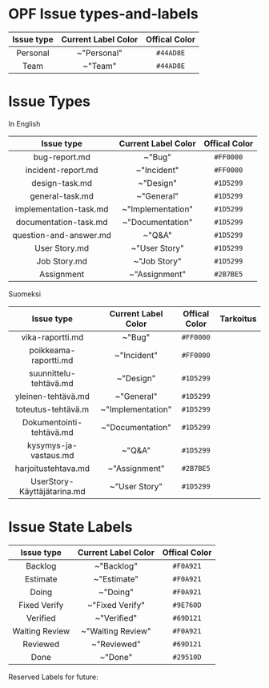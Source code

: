 # OPF Issue types-and-labels



| Issue type | Current Label Color | Offical Color |
|:-:|:-:|:-:|
| Personal | ~"Personal" | `#44AD8E` |  
| Team | ~"Team" | `#44AD8E` |    





# Issue Types

	
In English
		
| Issue type | Current Label Color | Offical Color |
|:-:|:-:|:-:|
| bug-report.md | ~"Bug" | `#FF0000` |
| incident-report.md | ~"Incident" | `#FF0000` |     
| design-task.md | ~"Design" |`#1D5299` |
| general-task.md |  ~"General"   | `#1D5299` |       
| implementation-task.md | ~"Implementation" | `#1D5299` |
| documentation-task.md | ~"Documentation" | `#1D5299` |
| question-and-answer.md | ~"Q&A" | `#1D5299` |
| User Story.md | ~"User Story" | `#1D5299` |
| Job Story.md  | ~"Job Story" | `#1D5299` |
| Assignment | ~"Assignment" | `#2B7BE5` |


Suomeksi

| Issue type | Current Label Color | Offical Color | Tarkoitus |
|:-:|:-:|:-:|:-:|
| vika-raportti.md | ~"Bug"  | `#FF0000` ||
| poikkeama-raportti.md | ~"Incident" | `#FF0000` ||
| suunnittelu-tehtävä.md | ~"Design" | `#1D5299` | |
| yleinen-tehtävä.md | ~"General" | `#1D5299` ||
| toteutus-tehtävä.m | ~"Implementation" | `#1D5299` ||
| Dokumentointi-tehtävä.md | ~"Documentation" | `#1D5299` ||
| kysymys-ja-vastaus.md | ~"Q&A" | `#1D5299` ||
| harjoitustehtava.md  | ~"Assignment" | `#2B7BE5` ||
| UserStory-Käyttäjätarina.md | ~"User Story"  | `#1D5299` ||
 
# Issue State Labels

| Issue type | Current Label Color | Offical Color |
|:-:|:-:|:-:|
| Backlog | ~"Backlog" | `#F0A921` |
| Estimate | ~"Estimate" | `#F0A921` |
| Doing | ~"Doing" | `#F0A921` |
| Fixed Verify | ~"Fixed Verify" | `#9E760D` | 
| Verified | ~"Verified" | `#69D121` |
| Waiting Review | ~"Waiting Review" | `#F0A921` |
| Reviewed | ~"Reviewed" | `#69D121` |
| Done | ~"Done" | `#29510D` |

Reserved Labels for future:


